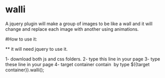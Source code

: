 # walli
A jquery plugin will make a group of images to be like a wall and it will change and replace each image with another using animations.

#How to use it:

** it will need jquery to use it.

1- download both js and css folders.
2- type this line in your page <link rel="stylesheet" href="{path}/walli.css">
3- type these line in your page <script src="{path}/jquery-2.2.4.min.js"></script> <script src="{path}/walli.js"></script>
4- target container contain <img> by type $({target container}).walli();

